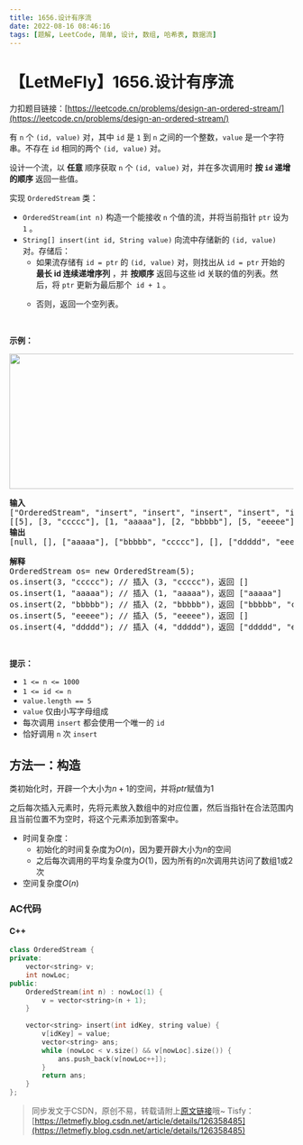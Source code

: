 ```yaml
---
title: 1656.设计有序流
date: 2022-08-16 08:46:16
tags: [题解, LeetCode, 简单, 设计, 数组, 哈希表, 数据流]
---
```


# 【LetMeFly】1656.设计有序流

力扣题目链接：[https://leetcode.cn/problems/design-an-ordered-stream/](https://leetcode.cn/problems/design-an-ordered-stream/)

<p>有 <code>n</code> 个 <code>(id, value)</code> 对，其中 <code>id</code> 是 <code>1</code> 到 <code>n</code> 之间的一个整数，<code>value</code> 是一个字符串。不存在 <code>id</code> 相同的两个 <code>(id, value)</code> 对。</p>

<p>设计一个流，以 <strong>任意</strong> 顺序获取 <code>n</code> 个 <code>(id, value)</code> 对，并在多次调用时 <strong>按 <code>id</code> 递增的顺序</strong> 返回一些值。</p>

<p>实现 <code>OrderedStream</code> 类：</p>

<ul>
	<li><code>OrderedStream(int n)</code> 构造一个能接收 <code>n</code> 个值的流，并将当前指针 <code>ptr</code> 设为 <code>1</code> 。</li>
	<li><code>String[] insert(int id, String value)</code> 向流中存储新的 <code>(id, value)</code> 对。存储后：
	<ul>
		<li>如果流存储有 <code>id = ptr</code> 的 <code>(id, value)</code> 对，则找出从 <code>id = ptr</code> 开始的 <strong>最长 id 连续递增序列</strong> ，并 <strong>按顺序</strong> 返回与这些 id 关联的值的列表。然后，将 <code>ptr</code> 更新为最后那个  <code>id + 1</code> 。</li>
		<li>
		<p>否则，返回一个空列表。</p>
		</li>
	</ul>
	</li>
</ul>

<p> </p>

<p><strong>示例：</strong></p>

<p><strong><img alt="" src="https://assets.leetcode-cn.com/aliyun-lc-upload/uploads/2020/11/15/q1.gif" style="width: 682px; height: 240px;" /></strong></p>

<pre>
<strong>输入</strong>
["OrderedStream", "insert", "insert", "insert", "insert", "insert"]
[[5], [3, "ccccc"], [1, "aaaaa"], [2, "bbbbb"], [5, "eeeee"], [4, "ddddd"]]
<strong>输出</strong>
[null, [], ["aaaaa"], ["bbbbb", "ccccc"], [], ["ddddd", "eeeee"]]

<strong>解释</strong>
OrderedStream os= new OrderedStream(5);
os.insert(3, "ccccc"); // 插入 (3, "ccccc")，返回 []
os.insert(1, "aaaaa"); // 插入 (1, "aaaaa")，返回 ["aaaaa"]
os.insert(2, "bbbbb"); // 插入 (2, "bbbbb")，返回 ["bbbbb", "ccccc"]
os.insert(5, "eeeee"); // 插入 (5, "eeeee")，返回 []
os.insert(4, "ddddd"); // 插入 (4, "ddddd")，返回 ["ddddd", "eeeee"]
</pre>

<p> </p>

<p><strong>提示：</strong></p>

<ul>
	<li><code>1 <= n <= 1000</code></li>
	<li><code>1 <= id <= n</code></li>
	<li><code>value.length == 5</code></li>
	<li><code>value</code> 仅由小写字母组成</li>
	<li>每次调用 <code>insert</code> 都会使用一个唯一的 <code>id</code></li>
	<li>恰好调用 <code>n</code> 次 <code>insert</code></li>
</ul>


    
## 方法一：构造

类初始化时，开辟一个大小为$n+1$的空间，并将$ptr$赋值为$1$

之后每次插入元素时，先将元素放入数组中的对应位置，然后当指针在合法范围内且当前位置不为空时，将这个元素添加到答案中。

+ 时间复杂度：
   + 初始化的时间复杂度为$O(n)$，因为要开辟大小为$n$的空间
   + 之后每次调用的平均复杂度为$O(1)$，因为所有的$n$次调用共访问了数组$1$或$2$次
+ 空间复杂度$O(n)$

### AC代码

#### C++

```cpp
class OrderedStream {
private:
    vector<string> v;
    int nowLoc;
public:
    OrderedStream(int n) : nowLoc(1) {
        v = vector<string>(n + 1);
    }
    
    vector<string> insert(int idKey, string value) {
        v[idKey] = value;
        vector<string> ans;
        while (nowLoc < v.size() && v[nowLoc].size()) {
            ans.push_back(v[nowLoc++]);
        }
        return ans;
    }
};
```

> 同步发文于CSDN，原创不易，转载请附上[原文链接](https://blog.letmefly.xyz/2022/08/16/LeetCode%201656.%E8%AE%BE%E8%AE%A1%E6%9C%89%E5%BA%8F%E6%B5%81/)哦~
> Tisfy：[https://letmefly.blog.csdn.net/article/details/126358485](https://letmefly.blog.csdn.net/article/details/126358485)
